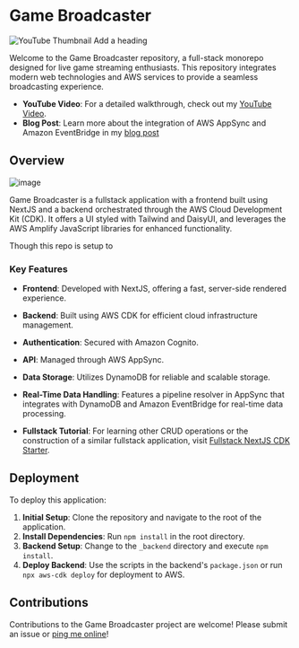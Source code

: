 # Game Broadcaster
![YouTube Thumbnail Add a heading](https://github.com/focusOtter/game-brodcaster/assets/5106417/5b5e5eca-af85-42be-add8-a9d7db87bd69)

Welcome to the Game Broadcaster repository, a full-stack monorepo designed for live game streaming enthusiasts. This repository integrates modern web technologies and AWS services to provide a seamless broadcasting experience.

- **YouTube Video**: For a detailed walkthrough, check out my [YouTube Video](https://youtu.be/s2ew8-D7SYY).
- **Blog Post**: Learn more about the integration of AWS AppSync and Amazon EventBridge in my [blog post](https://blog.focusotter.com/how-aws-appsync-and-amazon-eventbridge-unlock-real-time-data-across-domains)

## Overview

![image](https://github.com/focusOtter/game-brodcaster/assets/5106417/e9d9d73f-aa9e-4edc-89fc-f70aa0872d39)


Game Broadcaster is a fullstack application with a frontend built using NextJS and a backend orchestrated through the AWS Cloud Development Kit (CDK). It offers a UI styled with Tailwind and DaisyUI, and leverages the AWS Amplify JavaScript libraries for enhanced functionality.

Though this repo is setup to

### Key Features

- **Frontend**: Developed with NextJS, offering a fast, server-side rendered experience.
- **Backend**: Built using AWS CDK for efficient cloud infrastructure management.
- **Authentication**: Secured with Amazon Cognito.
- **API**: Managed through AWS AppSync.
- **Data Storage**: Utilizes DynamoDB for reliable and scalable storage.
- **Real-Time Data Handling**: Features a pipeline resolver in AppSync that integrates with DynamoDB and Amazon EventBridge for real-time data processing.

- **Fullstack Tutorial**: For learning other CRUD operations or the construction of a similar fullstack application, visit [Fullstack NextJS CDK Starter](https://github.com/focusOtter/fullstack-nextjs-cdk-starter/tree/main).

## Deployment

To deploy this application:

1. **Initial Setup**: Clone the repository and navigate to the root of the application.
2. **Install Dependencies**: Run `npm install` in the root directory.
3. **Backend Setup**: Change to the `_backend` directory and execute `npm install`.
4. **Deploy Backend**: Use the scripts in the backend's `package.json` or run `npx aws-cdk deploy` for deployment to AWS.

## Contributions

Contributions to the Game Broadcaster project are welcome! Please submit an issue or [ping me online](https://focusotter.com)!
